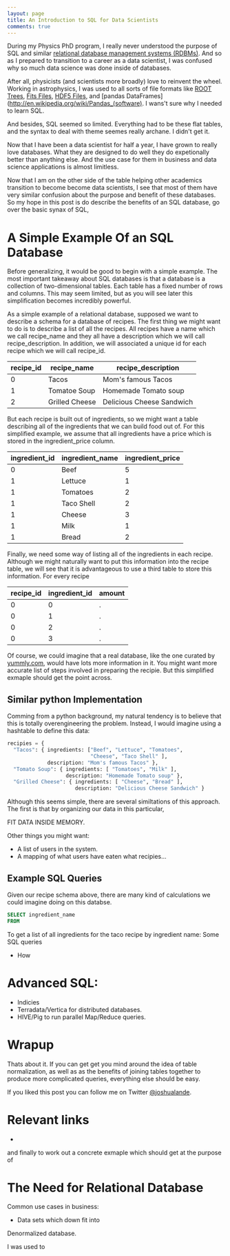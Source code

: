 ```yaml
---
layout: page
title: An Introduction to SQL for Data Scientists
comments: true
---
```


During my Physics PhD program, I really never understood the purpose of SQL and
similar [relational database management systems 
(RDBMs)](http://en.wikipedia.org/wiki/Relational_database_management_system).
And so as I prepared to transition to a career as a data scientist, I was
confused why so much data science was done inside of databases.

After all, physicists (and scientists more broadly) love to reinvent the wheel. 
Working in astrophysics, I was used to all sorts of file formats like
[ROOT Trees](http://en.wikipedia.org/wiki/ROOT), 
[Fits Files](http://en.wikipedia.org/wiki/FITS),
[HDF5 Files](http://en.wikipedia.org/wiki/Hierarchical_Data_Format),
and [pandas DataFrames](http://en.wikipedia.org/wiki/Pandas_(software). 
I wans't sure why I needed to learn SQL.

And besides, SQL seemed so limited. Everything had to be these flat tables, and the syntax
to deal with theme seemes really archane. I didn't get it.

Now that I have been a data scientist for half a year, I have grown to really love databases.
What they are designed to do well they do expetionally better than anything else.
And the use case for them in business and data science applications is almost limitless.

Now that I am on the other side of the table 
helping other academics transition to become become data scientists, I see that
most of them have very similar confusion about the purpose and benefit of these
databases. So my hope in this post is do describe
the benefits of an SQL database, go over the basic synax of SQL,

# A Simple Example Of an SQL Database

Before generalizing, it would be good to begin with a simple example.
The most important takeaway about SQL databases
is that a database is a collection of two-dimensional tables.
Each table has a fixed number of rows and columns. This may
seem limited, but as you will see later this simplification 
becomes incredibly powerful.

As a simple example of a relational database, supposed 
we want to describe a schema for a database of recipes.
The first thing we might want to do is to describe a list of all
the recipes. All recipes have a name which we call recipe_name and
they all have a description which we will call recipe_description.
In addition, we will associated a unique id for each recipe which
we will call recipe_id.

| recipe_id |    recipe_name |        recipe_description |
| --------- | -------------- | ------------------------- |
|         0 |          Tacos |        Mom's famous Tacos |
|         1 |   Tomatoe Soup |      Homemade Tomato soup |
|         2 | Grilled Cheese | Delicious Cheese Sandwich |

But each recipe is built out of ingredients, so 
we might want a table describing all of the ingredients 
that we can build food out of. For this simplified example,
we assume that all ingredients have a price which is stored
in the ingredient_price column.

| ingredient_id | ingredient_name | ingredient_price |
| ------------- | --------------- | ---------------- |
|             0 |            Beef |                5 |
|             1 |         Lettuce |                1 |
|             1 |        Tomatoes |                2 |
|             1 |      Taco Shell |                2 |
|             1 |          Cheese |                3 |
|             1 |            Milk |                1 |
|             1 |           Bread |                2 |

  
Finally, we need some way of listing all of the ingredients in each recipe.
Although we might naturally want to put this information into the recipe table,
we will see that it is advantageous to use a third table to store this information.
For every recipe 

| recipe_id | ingredient_id | amount |
| --------- | ------------- | ------ |
|         0 |             0 |      . |
|         0 |             1 |      . |
|         0 |             2 |      . |
|         0 |             3 |      . |

Of course, we could imagine that a real database, like the one
curated by [yummly.com](http://yummly.com), would have lots more information in it.
You might want more accurate list of steps involved in preparing the recipie.
But this simplified exmaple should get the point across.

## Similar python Implementation

Comming from a python background, my natural tendency is to believe that this
is totally overengineering the problem. Instead, I would imagine using
a hashtable to define this data:

```python
recipies = {
  "Tacos": { ingredients: ["Beef", "Lettuce", "Tomatoes", 
                           "Cheese", "Taco Shell" ], 
             description: "Mom's famous Tacos" },
  "Tomato Soup": { ingredients: [ "Tomatoes", "Milk" ], 
                   description: "Homemade Tomato soup" },
  "Grilled Cheese": { ingredients: [ "Cheese", "Bread" ],
                      description: "Delicious Cheese Sandwich" }
```

Although this seems simple, there are several similtations of this approach.
The first is that by organizing our data in this particular,

FIT DATA INSIDE MEMORY.


Other things you might want:
* A list of users in the system.
* A mapping of what users have eaten what recipies...


## Example SQL Queries

Given our recipe schema above, there are many kind of calculations we could imagine doing
on this databse.

```sql
SELECT ingredient_name 
FROM 
```
 
To get a list of all ingredients for the taco recipe by ingredient name:
Some SQL queries
* How 

# Advanced SQL: 

* Indicies
* Terradata/Vertica for distributed databases.
* HIVE/Pig to run parallel Map/Reduce queries.

# Wrapup 

Thats about it. If you can get get you mind around the idea of table normalization, as well as
as the benefits of joining tables together to produce more complicated queries, everything
else should be easy.

If you liked this post you can follow me on Twitter [@joshualande](http://twitter.com/joshualande).

# Relevant links

* 
and finally to work out a concrete exmaple which should get at the purpose of

# The Need for Relational Database

Common use cases in business:
* Data sets which down fit into

Denormalized database.

I was used to 
